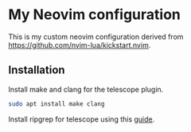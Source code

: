 # My Neovim configuration
This is my custom neovim configuration derived from https://github.com/nvim-lua/kickstart.nvim.

## Installation
Install make and clang for the telescope plugin.
```bash
sudo apt install make clang
```
Install ripgrep for telescope using this [guide](https://github.com/BurntSushi/ripgrep#installation).
